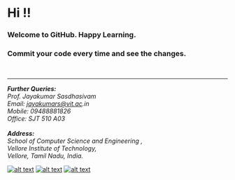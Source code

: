 # Hi !!
### Welcome to GitHub. Happy Learning.
### Commit your code every time and see the changes.


<br>
<hr>

_**Further Queries:**_ <br>
_Prof. Jayakumar Sasdhasivam_ <br>
_Email: jayakumars@vit.ac.in_ <br>
_Mobile: 09488881826_ <br>
_Office: SJT 510 A03_ <br><br>
_**Address:**_ <br>
_School of Computer Science and Engineering ,_ <br>
_Vellore Institute of Technology,_ <br>
_Vellore, Tamil Nadu, India._


[![alt text][3.1]][3]
[![alt text][1.1]][1]
[![alt text][2.1]][2]



[1.1]: http://i.imgur.com/tXSoThF.png (Jayakumar - Twitter)
[2.1]: http://i.imgur.com/P3YfQoD.png (Jayakumar - Facebook)
[3.1]: http://i.imgur.com/0o48UoR.png (Jayakumar - GitHub)

[1]: http://www.twitter.com/iamjayakumars
[2]: http://www.facebook.com/iamjayakumars
[3]: http://www.github.com/iamjayakumars
